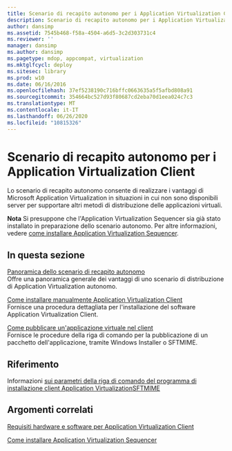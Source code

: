```yaml
---
title: Scenario di recapito autonomo per i Application Virtualization Client
description: Scenario di recapito autonomo per i Application Virtualization Client
author: dansimp
ms.assetid: 7545b468-f58a-4504-a6d5-3c2d303731c4
ms.reviewer: ''
manager: dansimp
ms.author: dansimp
ms.pagetype: mdop, appcompat, virtualization
ms.mktglfcycl: deploy
ms.sitesec: library
ms.prod: w10
ms.date: 06/16/2016
ms.openlocfilehash: 37ef5238190c716bffc0663635a5f5afbd808a91
ms.sourcegitcommit: 354664bc527d93f80687cd2eba70d1eea024c7c3
ms.translationtype: MT
ms.contentlocale: it-IT
ms.lasthandoff: 06/26/2020
ms.locfileid: "10815326"
---
```

# Scenario di recapito autonomo per i Application Virtualization Client


Lo scenario di recapito autonomo consente di realizzare i vantaggi di Microsoft Application Virtualization in situazioni in cui non sono disponibili server per supportare altri metodi di distribuzione delle applicazioni virtuali.

**Nota**  Si presuppone che l'Application Virtualization Sequencer sia già stato installato in preparazione dello scenario autonomo. Per altre informazioni, vedere [come installare Application Virtualization Sequencer](how-to-install-the-application-virtualization-sequencer.md).

 

## In questa sezione


<a href="" id="stand-alone-delivery-scenario-overview"></a>[Panoramica dello scenario di recapito autonomo](stand-alone-delivery-scenario-overview.md)  
Offre una panoramica generale dei vantaggi di uno scenario di distribuzione di Application Virtualization autonomo.

<a href="" id="how-to-manually-install-the-application-virtualization-client"></a>[Come installare manualmente Application Virtualization Client](how-to-manually-install-the-application-virtualization-client.md)  
Fornisce una procedura dettagliata per l'installazione del software Application Virtualization Client.

<a href="" id="how-to-publish-a-virtual-application-on-the-client"></a>[Come pubblicare un'applicazione virtuale nel client](how-to-publish-a-virtual-application-on-the-client.md)  
Fornisce le procedure della riga di comando per la pubblicazione di un pacchetto dell'applicazione, tramite Windows Installer o SFTMIME.

## Riferimento


Informazioni [sui parametri della riga di comando del programma di installazione client Application Virtualization](application-virtualization-client-installer-command-line-parameters.md)[SFTMIME](sftmime--command-reference.md)

## Argomenti correlati


[Requisiti hardware e software per Application Virtualization Client](application-virtualization-client-hardware-and-software-requirements.md)

[Come installare Application Virtualization Sequencer](how-to-install-the-application-virtualization-sequencer.md)

 

 





